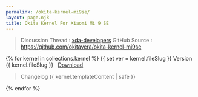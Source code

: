 ```yaml
---
permalink: /okita-kernel-mi9se/
layout: page.njk
title: Okita Kernel For Xiaomi Mi 9 SE
---
```


> Discussion Thread : [xda-developers](https://forum.xda-developers.com/mi-9-se/development/kernel-okitakernel-v1-0-mi-9-se-27-2019-t3934029)
> GitHub Source : https://github.com/okitavera/okita-kernel-mi9se

{% for kernel in collections.kernel %}
{{ set ver = kernel.fileSlug }}
<span class="txt--big txt--700">Version {{ kernel.fileSlug }} &nbsp;&nbsp;<a class="btn btn--small bg--accent" href="{{ kernel.data.download }}">Download</a></span>
<blockquote>
<span class="txt--700">Changelog</span>
{{ kernel.templateContent | safe }}
</blockquote>
{% endfor %}
